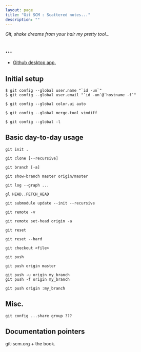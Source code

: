 ```yaml
---
layout: page
title: "Git SCM : Scattered notes..."
description: ""
---
```


_Git, shake dreams from your hair my pretty tool..._

## ...

* [Github desktop app.](https://desktop.github.com/)

## Initial setup

    $ git config --global user.name "`id -un`"
    $ git config --global user.email "`id -un`@`hostname -f`"

    $ git config --global color.ui auto

    $ git config --global merge.tool vimdiff

    $ git config --global -l

## Basic day-to-day usage

    git init .

    git clone [--recursive]

    git branch [-a]

    git show-branch master origin/master

    git log --graph ...

    gl HEAD..FETCH_HEAD

    git submodule update --init --recursive

    git remote -v

    git remote set-head origin -a

    git reset

    git reset --hard

    git checkout <file>

    git push

    git push origin master

    git push -u origin my_branch
    git push -f origin my_branch

    git push origin :my_branch

## Misc.

    git config ...share group ???

## Documentation pointers

git-scm.org + the book.

